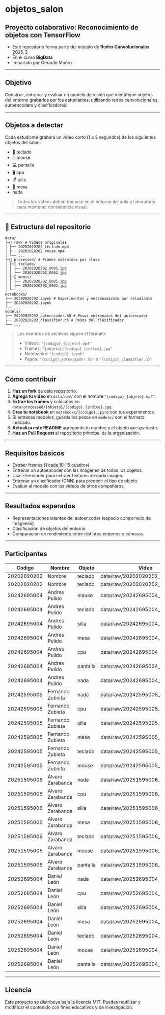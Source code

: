 # objetos_salon
## Proyecto colaborativo: Reconocimiento de objetos con TensorFlow

* Este repositorio forma parte del módulo de **Redes Convolucionales** 2025-3
* En el curso **BigData**
* Impartido por Gerardo Muñoz

---

## Objetivo
Construir, entrenar y evaluar un modelo de visión que identifique objetos del entorno grabados por los estudiantes, utilizando redes convolucionales, autoencoders y clasificadores.

---

## Objetos a detectar
Cada estudiante grabará un video corto (1 a 3 segundos) de los siguientes objetos del salón:

- 🧰 teclado  
- 🖱️ mouse  
- 💻 pantalla  
- 🖥️ cpu  
- 🪑 silla  
- 🧫 mesa
-  nada

>  Todos los videos deben tomarse en el entorno del aula o laboratorio para mantener consistencia visual.

---

## 📁 Estructura del repositorio

```
data/
├─📁 raw/ # Videos originales
│ ├── 20202020202_teclado.mp4
│ ├── 20202020202_mouse.mp4
│ └── ...
├─📁 processed/ # Frames extraídos por clase
│ ├─📁 teclado/
│ │ ├── 20202020202_0001.jpg
│ │ ├── 20202020202_0002.jpg
│ ├─📁 mouse/
│ │ ├── 20202020202_0001.jpg
│ │ ├── 20202020202_0002.jpg
│ └── ...
notebooks/
├── 20202020202.ipynb # Experimentos y entrenamiento por estudiante
├── 20202020202.ipynb
└── ...
models/
├── 20202020202_autoencoder.h5 # Pesos entrenados del autoencoder
├── 20202020202_classifier.h5 # Pesos del clasificador
└── ...
```

>  Los nombres de archivos siguen el formato:
> - Videos: `"{codigo}_{objeto}.mp4"`
> - Frames: `"{objeto}/{codigo}_{indice}.jpg"`
> - Notebooks: `"{codigo}.ipynb"`
> - Pesos: `"{codigo}_autoencoder.h5"` o `"{codigo}_classifier.h5"`

---

## Cómo contribuir

1. **Haz un fork** de este repositorio.  
2. **Agrega tu video** en `data/raw/` con el nombre `"{codigo}_{objeto}.mp4"`.  
3. **Extrae los frames** y colócalos en `data/processed/{objeto}/{codigo}_{indice}.jpg`.  
4. **Crea tu notebook** en `notebooks/{codigo}.ipynb` con tus experimentos.  
5. Si entrenas modelos, guarda los pesos en `models/` con el formato indicado.  
6. **Actualiza este README** agregando tu nombre y el objeto que grabaste.  
7. **Haz un Pull Request** al repositorio principal de la organización.

---

## Requisitos básicos

* Extraer frames (1 cada 10–15 cuadros).
* Entrenar un autoencoder con las imágenes de todos los objetos.
* Usar el encoder para extraer features de cada imagen.
* Entrenar un clasificador (CNN) para predecir el tipo de objeto.
* Evaluar el modelo con los videos de otros compañeros.

---

## Resultados esperados
* Representaciones latentes del autoencoder (espacio comprimido de imágenes).
* Clasificación de objetos del entorno.
* Comparación de rendimiento entre distintos entornos o cámaras.

---

## Participantes
| Código | Nombre | Objeto | Video |
|-|-|-|-|
|20202020202 | Nombre | teclado | data/raw/20202020202_teclado.mp4 |
|20202020202 | Nombre | teclado | data/raw/20202020202_mouse.mp4 |
|20242695004 | Andres Pulido | mause | data/raw/20242695004_mouse.mp4 |
|20242695004 | Andres Pulido | teclado | data/raw/20242695004_teclado.mp4 |
|20242695004 | Andres Pulido | silla | data/raw/20242695004_silla.mp4 |
|20242695004 | Andres Pulido | mesa | data/raw/20242695004_mesa.mp4 |
|20242695004 | Andres Pulido | cpu | data/raw/20242695004_cpu.mp4 |
|20242695004 | Andres Pulido | pantalla | data/raw/20242695004_pantalla.mp4 |
|20242695004 | Andres Pulido | nada | data/raw/20242695004_nada.mp4 |
|20242595005 | Fernando Zubieta | nada | data/raw/20242595005_ruido.mp4 |
|20242595005 | Fernando Zubieta | cpu | data/raw/20242595005_cpu.mp4 |
|20242595005 | Fernando Zubieta | silla | data/raw/20242595005_silla.mp4 |
|20242595005 | Fernando Zubieta | mesa | data/raw/20242595005_mesa.mp4 |
|20242595005 | Fernando Zubieta | teclado | data/raw/20242595005_teclado.mp4 |
|20242595005 | Fernando Zubieta | mouse | data/raw/20242595005_mouse.mp4 |
|20251595006 | Alvaro Zarabanda | nada | data/raw/20251595006_Ruido.mp4 |
|20251595006 | Alvaro Zarabanda | cpu | data/raw/20251595006_Cpu.mp4 |
|20251595006 | Alvaro Zarabanda | silla | data/raw/20251595006_Silla.mp4 |
|20251595006 | Alvaro Zarabanda | mesa | data/raw/20251595006_Mesa.mp4 |
|20251595006 | Alvaro Zarabanda | teclado | data/raw/20251595006_Teclado.mp4 |
|20251595006 | Alvaro Zarabanda | mouse | data/raw/20251595006_Mouse.mp4 |
|20251595006 | Alvaro Zarabanda | pantalla | data/raw/20251595006_Pantalla.mp4 |
|20252695004 | Daniel León      | nada     | data/raw/20252695004_nada.mp4     |
|20252695004 | Daniel León      | cpu      | data/raw/20252695004_cpu.mp4       |
|20252695004 | Daniel León      | silla    | data/raw/20252695004_silla.mp4     |
|20252695004 | Daniel León      | mesa     | data/raw/20252695004_mesa.mp4      |
|20252695004 | Daniel León      | teclado  | data/raw/20252695004_teclado.mp4   |
|20252695004 | Daniel León      | mouse    | data/raw/20252695004_mouse.mp4     |
|20252695004 | Daniel León      | pantalla | data/raw/20252695004_pantalla.mp4  |

---


## Licencia
Este proyecto se distribuye bajo la licencia MIT.
Puedes reutilizar y modificar el contenido con fines educativos y de investigación.


